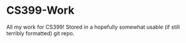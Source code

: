 # CS399-Work

All my work for CS399! Stored in a hopefully somewhat usable (if still terribly formatted) git repo.